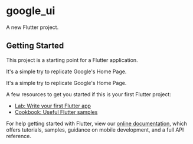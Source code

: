 # google_ui

A new Flutter project.

## Getting Started

This project is a starting point for a Flutter application.

It's a simple try to replicate Google's Home Page.

It's a simple try to replicate Google's Home Page.

A few resources to get you started if this is your first Flutter project:

- [Lab: Write your first Flutter app](https://flutter.dev/docs/get-started/codelab)
- [Cookbook: Useful Flutter samples](https://flutter.dev/docs/cookbook)

For help getting started with Flutter, view our
[online documentation](https://flutter.dev/docs), which offers tutorials,
samples, guidance on mobile development, and a full API reference.
